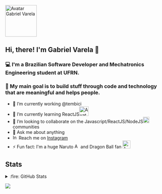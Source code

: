 <p align="left">
   <img src="https://user-images.githubusercontent.com/22225821/99890359-0dbc3f00-2c3d-11eb-8722-3b7c6e3d4dc3.png" alt="Avatar Gabriel Varela" border="0" width="100">
</p>

## Hi, there! I'm Gabriel Varela 👋

### :computer: I'm a Brazilian Software Developer and Mechatronics Engineering student at UFRN.

### :dart: My main goal is to build stuff through code and technology that are meaningful and helps people.

- 🔭 I’m currently working @tembici
- 🌱 I’m currently learning ReactJS<img src="https://user-images.githubusercontent.com/22225821/99891807-bd4cdd80-2c4c-11eb-9f19-244a55bbaf48.png" alt="Avatar React" border="0" width="30">
- 👯 I’m looking to collaborate on the Javascript/ReactJS/NodeJS<img src="https://user-images.githubusercontent.com/22225821/99891904-b1155000-2c4d-11eb-8295-4c6927f36b84.png" alt="Avatar JS" border="0" width="20"> communities
- 💬 Ask me about anything
- <img src="https://upload.wikimedia.org/wikipedia/commons/thumb/5/58/Instagram-Icon.png/1025px-Instagram-Icon.png" alt="Instagram" border="0" width="15" /> Reach me on [Instagram](https://www.instagram.com/gabrielvrl.dev/)
- ⚡ Fun fact: I'm a huge Naruto <img src="https://user-images.githubusercontent.com/22225821/99891010-119f8f80-2c44-11eb-96ec-5fb56fdf05b3.png" alt="Avatar Konoha" border="0" width="15"> and Dragon Ball fan <img src="https://user-images.githubusercontent.com/22225821/99891021-2e3bc780-2c44-11eb-850c-d8299707cf3c.png" alt="Avatar Goku" border="0" width="25">

## Stats

<details>
  <summary>:fire: GitHub Stats</summary>
  <img align="left" alt="codeSTACKr's GitHub Stats" src="https://github-readme-stats.codestackr.vercel.app/api?username=gabrielvrl&show_icons=true&hide_border=true" />
</details>

![](https://komarev.com/ghpvc/?username=gabrielvrl)
